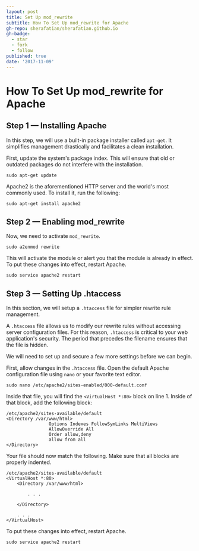 ```yaml
---
layout: post
title: Set Up mod_rewrite
subtitle: How To Set Up mod_rewrite for Apache
gh-repo: sherafatian/sherafatian.github.io
gh-badge:
  - star
  - fork
  - follow
published: true
date: '2017-11-09'
---
```


# How To Set Up mod_rewrite for Apache

## Step 1 — Installing Apache

In this step, we will use a built-in package installer called `apt-get`. It simplifies management drastically and facilitates a clean installation.

First, update the system's package index. This will ensure that old or outdated packages do not interfere with the installation.
```
sudo apt-get update
```
Apache2 is the aforementioned HTTP server and the world's most commonly used. To install it, run the following:
```
sudo apt-get install apache2
```
## Step 2 — Enabling mod_rewrite

Now, we need to activate `mod_rewrite`.
```
sudo a2enmod rewrite
```
This will activate the module or alert you that the module is already in effect. To put these changes into effect, restart Apache.
```
sudo service apache2 restart
```
## Step 3 — Setting Up .htaccess

In this section, we will setup a `.htaccess` file for simpler rewrite rule management.

A `.htaccess` file allows us to modify our rewrite rules without accessing server configuration files. For this reason, `.htaccess` is critical to your web application's security. The period that precedes the filename ensures that the file is hidden.

We will need to set up and secure a few more settings before we can begin.

First, allow changes in the `.htaccess` file. Open the default Apache configuration file using `nano` or your favorite text editor.
```
sudo nano /etc/apache2/sites-enabled/000-default.conf
```
Inside that file, you will find the `<VirtualHost *:80>` block on line 1. Inside of that block, add the following block:
```
/etc/apache2/sites-available/default
<Directory /var/www/html>
                Options Indexes FollowSymLinks MultiViews
                AllowOverride All
                Order allow,deny
                allow from all
</Directory>
```
Your file should now match the following. Make sure that all blocks are properly indented.
```
/etc/apache2/sites-available/default
<VirtualHost *:80>
    <Directory /var/www/html>

        . . .

    </Directory>

    . . .
</VirtualHost>
```
To put these changes into effect, restart Apache.
```
sudo service apache2 restart
```
